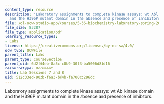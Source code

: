 ```yaml
---
content_type: resource
description: 'Laboratory assignments to complete kinase assays: wt Abl kinase domain
  and the H396P mutant domain in the absence and presence of inhibitors.'
file: /ol-ocw-studio-app/courses/5-36-biochemistry-laboratory-spring-2009/512c33ed902bf6a3bd4bfa700cc296dc_ses13_14.pdf
file_size: 83287
file_type: application/pdf
learning_resource_types:
- Labs
license: https://creativecommons.org/licenses/by-nc-sa/4.0/
ocw_type: OCWFile
parent_title: Labs
parent_type: CourseSection
parent_uid: 6d2f04eb-8a5c-c8b9-30f3-ba5006d83d16
resourcetype: Document
title: Lab Sessions 7 and 8
uid: 512c33ed-902b-f6a3-bd4b-fa700cc296dc
---
```

Laboratory assignments to complete kinase assays: wt Abl kinase domain and the H396P mutant domain in the absence and presence of inhibitors.